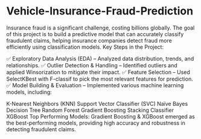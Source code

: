 # Vehicle-Insurance-Fraud-Prediction
Insurance fraud is a significant challenge, costing billions globally. The goal of this project is to build a predictive model that can accurately classify fraudulent claims, helping insurance companies detect fraud more efficiently using classification models.
Key Steps in the Project:

✅ Exploratory Data Analysis (EDA) – Analyzed data distribution, trends, and relationships.
✅ Outlier Detection & Handling – Identified outliers and applied Winsorization to mitigate their impact.
✅ Feature Selection – Used SelectKBest with F-classif to pick the most relevant features for prediction.
✅ Model Building & Evaluation – Implemented various machine learning models, including:

K-Nearest Neighbors (KNN)
Support Vector Classifier (SVC)
Naïve Bayes
Decision Tree
Random Forest
Gradient Boosting
Stacking Classifier
XGBoost
Top Performing Models:
Gradient Boosting & XGBoost emerged as the best-performing models, providing high accuracy and robustness in detecting fraudulent claims.


